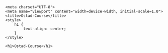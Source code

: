 <!DOCTYPE html>
<html lang="en">
<head>
    
    <meta charset="UTF-8">
    <meta name="viewport" content="width=device-width, initial-scale=1.0">
    <title>Ostad-Course</title>
    <style>
        h1 {
            text-align: center;
        }
    </style>
    
</head>
<body>
    
    <h1>Ostad-Course</h1>
    
</body>
</html>
